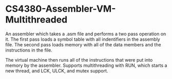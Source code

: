 # CS4380-Assembler-VM-Multithreaded

An assembler which takes a .asm file and performs a two pass operation on it. The first pass loads a symbol table with all indentifiers in the assembly file. The second pass loads memory with all of the data members and the instructions in the file. 

The virtual machine then runs all of the instructions that were put into memory by the assembler. Supports multithreading with RUN, which starts a new thread, and LCK, ULCK, and mutex support. 
